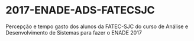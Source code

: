 # 2017-ENADE-ADS-FATECSJC
Percepção e tempo gasto dos alunos da FATEC-SJC do curso de Análise e Desenvolvimento de Sistemas para fazer o ENADE 2017
